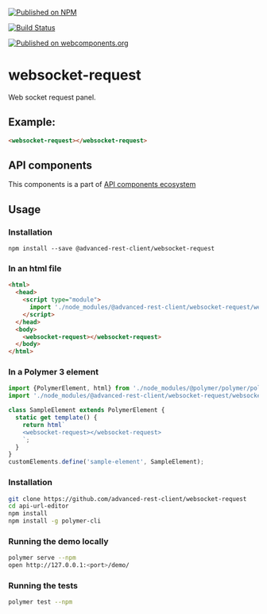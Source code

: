 [![Published on NPM](https://img.shields.io/npm/v/@advanced-rest-client/websocket-request.svg)](https://www.npmjs.com/package/@advanced-rest-client/websocket-request)

[![Build Status](https://travis-ci.org/advanced-rest-client/websocket-request.svg?branch=stage)](https://travis-ci.org/advanced-rest-client/websocket-request)

[![Published on webcomponents.org](https://img.shields.io/badge/webcomponents.org-published-blue.svg)](https://www.webcomponents.org/element/advanced-rest-client/websocket-request)


# websocket-request

Web socket request panel.

## Example:

```html
<websocket-request></websocket-request>
```

## API components

This components is a part of [API components ecosystem](https://elements.advancedrestclient.com/)

## Usage

### Installation
```
npm install --save @advanced-rest-client/websocket-request
```

### In an html file

```html
<html>
  <head>
    <script type="module">
      import './node_modules/@advanced-rest-client/websocket-request/websocket-request.js';
    </script>
  </head>
  <body>
    <websocket-request></websocket-request>
  </body>
</html>
```

### In a Polymer 3 element

```js
import {PolymerElement, html} from './node_modules/@polymer/polymer/polymer-element.js';
import './node_modules/@advanced-rest-client/websocket-request/websocket-request.js';

class SampleElement extends PolymerElement {
  static get template() {
    return html`
    <websocket-request></websocket-request>
    `;
  }
}
customElements.define('sample-element', SampleElement);
```

### Installation

```sh
git clone https://github.com/advanced-rest-client/websocket-request
cd api-url-editor
npm install
npm install -g polymer-cli
```

### Running the demo locally

```sh
polymer serve --npm
open http://127.0.0.1:<port>/demo/
```

### Running the tests
```sh
polymer test --npm
```
